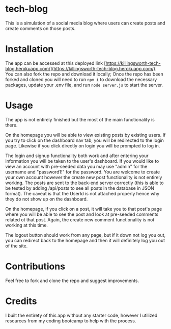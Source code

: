 # tech-blog
This is a simulation of a social media blog where users can create posts and create comments on those posts.

# Installation
The app can be accessed at this deployed link [https://killingsworth-tech-blog.herokuapp.com/](https://killingsworth-tech-blog.herokuapp.com/). You can also fork the repo and download it locally; Once the repo has been forked and cloned you will need to run <code>npm i</code> to download the necessary packages, update your .env file, and run <code>node server.js</code> to start the server. 

# Usage
The app is not entirely finished but the most of the main functionality is there. 

On the homepage you will be able to view existing posts by existing users. If you try to click on the dashboard nav tab, you will be redirected to the login page. Likewise if you click directly on login you will be prompted to log in. 

The login and signup functionality both work and after entering your information you will be taken to the user's dashboard. If you would like to view an account with pre-seeded data you may use "admin" for the username and "password1!"  for the password. You are welcome to create your own account however the create new post functionality is not entirely working. The posts are sent to the back-end server correctly (this is able to be tested by adding /api/posts to see all posts in the database in JSON format). The caveat is that the UserId is not attached properly hence why they do not show up on the dashboard. 

On the homepage, if you click on a post, it will take you to that post's page where you will be able to see the post and look at pre-seeded comments related ot that post. Again, the create new comment functionality is not working at this time. 

The logout button should work from any page, but if it down not log you out, you can redirect back to the homepage and then it will definitely log you out of the site. 

# Contributions
Feel free to fork and clone the repo and suggest improvements. 

# Credits
I built the entirety of this app without any starter code, however I utilized resources from my coding bootcamp to help with the process. 

